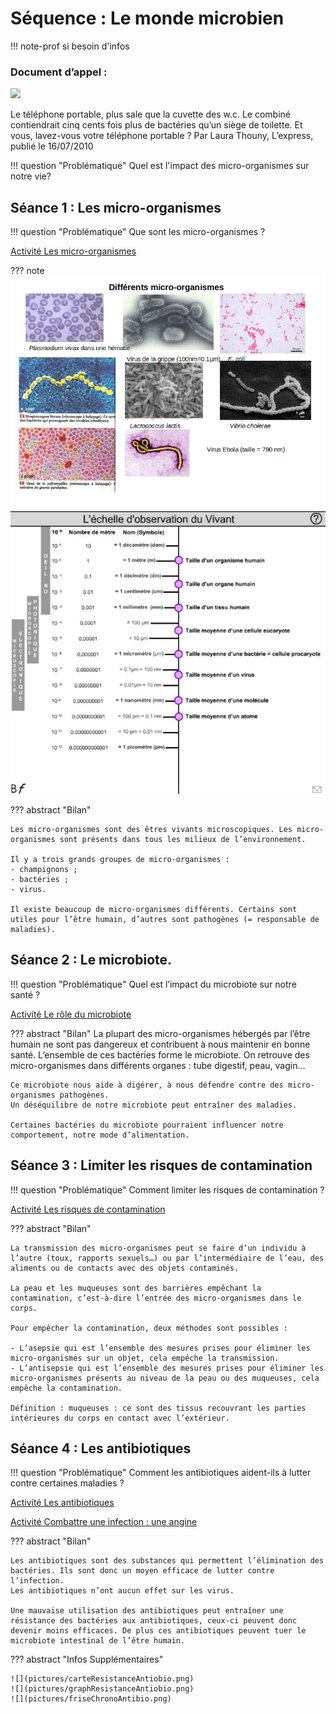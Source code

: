 # Séquence : Le monde microbien

!!! note-prof
    si besoin d'infos

### Document d’appel :

![](pictures/articleNbBactéries.png)

Le téléphone portable, plus sale que la cuvette des w.c.
Le combiné contiendrait cinq cents fois plus de bactéries qu’un siège de toilette. Et vous, lavez-vous votre téléphone portable ?
Par Laura Thouny, L’express, publié le 16/07/2010 

!!! question "Problématique"
    Quel est l'impact des micro-organismes sur notre vie?
    


## Séance 1 : Les micro-organismes

!!! question "Problématique"
    Que sont les micro-organismes ?

[Activité Les micro-organismes](../microbes)


??? note 
    ![](pictures/photoMicrobes.png)
    ![](pictures/echelleVivant.png)

??? abstract "Bilan"

    Les micro-organismes sont des êtres vivants microscopiques. Les micro-organismes sont présents dans tous les milieux de l’environnement. 

    Il y a trois grands groupes de micro-organismes :
    - champignons ;
    - bactéries ;
    - virus.

    Il existe beaucoup de micro-organismes différents. Certains sont utiles pour l’être humain, d’autres sont pathogènes (= responsable de maladies). 




## Séance 2 : Le  microbiote.

!!! question "Problématique"
    Quel est l’impact du microbiote sur notre santé ?

[Activité Le rôle du microbiote](../microbiote)




??? abstract "Bilan"
    La plupart des micro-organismes hébergés par l’être humain ne sont pas dangereux et contribuent à nous maintenir en bonne santé. L’ensemble de ces bactéries forme le microbiote.
    On retrouve des micro-organismes dans différents organes : tube digestif, peau, vagin…

    Ce microbiote nous aide à digérer, à nous défendre contre des micro-organismes pathogènes.
    Un déséquilibre de notre microbiote peut entraîner des maladies.

    Certaines bactéries du microbiote pourraient influencer notre comportement, notre mode d’alimentation.

## Séance 3 : Limiter les risques de contamination

!!! question "Problématique"
    Comment limiter les risques de contamination ?

[Activité Les risques de contamination](../asepsieAntisepsie)


??? abstract "Bilan"

    La transmission des micro-organismes peut se faire d’un individu à l’autre (toux, rapports sexuels…) ou par l’intermédiaire de l’eau, des aliments ou de contacts avec des objets contaminés.

    La peau et les muqueuses sont des barrières empêchant la contamination, c’est-à-dire l’entrée des micro-organismes dans le corps.

    Pour empêcher la contamination, deux méthodes sont possibles :
    
    - L’asepsie qui est l’ensemble des mesures prises pour éliminer les micro-organismes sur un objet, cela empêche la transmission.
    - L’antisepsie qui est l’ensemble des mesures prises pour éliminer les micro-organismes présents au niveau de la peau ou des muqueuses, cela empêche la contamination.

    Définition : muqueuses : ce sont des tissus recouvrant les parties intérieures du corps en contact avec l’extérieur.

## Séance 4 : Les antibiotiques

!!! question "Problématique"
    Comment les antibiotiques aident-ils à lutter contre certaines maladies ? 

[Activité Les antibiotiques](../antibio)

[Activité Combattre une infection : une angine](../tpAngine)

??? abstract "Bilan"

    Les antibiotiques sont des substances qui permettent l’élimination des bactéries. Ils sont donc un moyen efficace de lutter contre l’infection.
    Les antibiotiques n’ont aucun effet sur les virus.
    
    Une mauvaise utilisation des antibiotiques peut entraîner une résistance des bactéries aux antibiotiques, ceux-ci peuvent donc devenir moins efficaces. De plus ces antibiotiques peuvent tuer le microbiote intestinal de l’être humain.

??? abstract "Infos Supplémentaires"

    ![](pictures/carteResistanceAntiobio.png)
    ![](pictures/graphResistanceAntiobio.png)
    ![](pictures/friseChronoAntibio.png)